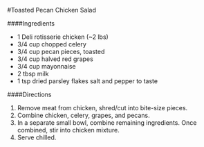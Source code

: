 #Toasted Pecan Chicken Salad

####Ingredients
- 1 Deli rotisserie chicken (~2 lbs)
- 3/4 cup chopped celery
- 3/4 cup pecan pieces, toasted
- 3/4 cup halved red grapes
- 3/4 cup mayonnaise
- 2 tbsp milk
- 1 tsp dried parsley flakes
salt and pepper to taste

####Directions
1. Remove meat from chicken, shred/cut into bite-size pieces.
2. Combine chicken, celery, grapes, and pecans.
3. In a separate small bowl, combine remaining ingredients.  Once combined, stir into chicken mixture.
4. Serve chilled.
